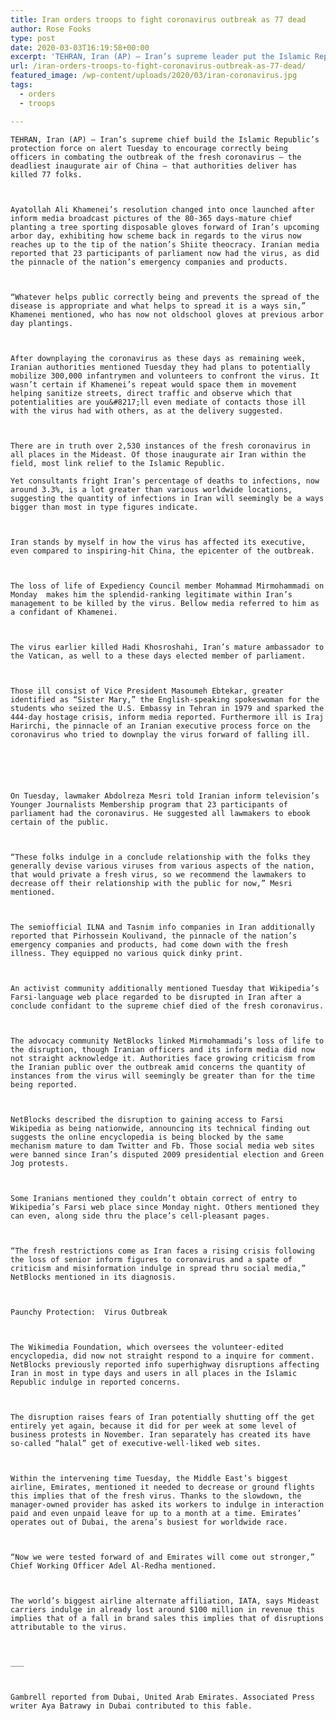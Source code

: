 ```yaml
---
title: Iran orders troops to fight coronavirus outbreak as 77 dead
author: Rose Fooks
type: post
date: 2020-03-03T16:19:58+00:00
excerpt: 'TEHRAN, Iran (AP) — Iran’s supreme leader put the Islamic Republic’s armed forces on alert Tuesday to assist health officials in combating the outbreak of the new coronavirus — the deadliest outside of China — that authorities say has killed 77 people. Ayatollah Ali Khamenei’s decision was announced after state media broadcast images of the&hellip;'
url: /iran-orders-troops-to-fight-coronavirus-outbreak-as-77-dead/
featured_image: /wp-content/uploads/2020/03/iran-coronavirus.jpg
tags:
  - orders
  - troops

---
```

  
    TEHRAN, Iran (AP) — Iran’s supreme chief build the Islamic Republic’s protection force on alert Tuesday to encourage correctly being officers in combating the outbreak of the fresh coronavirus — the deadliest inaugurate air of China — that authorities deliver has killed 77 folks.
  
  
  
    Ayatollah Ali Khamenei’s resolution changed into once launched after inform media broadcast pictures of the 80-365 days-mature chief planting a tree sporting disposable gloves forward of Iran’s upcoming arbor day, exhibiting how scheme back in regards to the virus now reaches up to the tip of the nation’s Shiite theocracy. Iranian media reported that 23 participants of parliament now had the virus, as did the pinnacle of the nation’s emergency companies and products.
  
  
  
    “Whatever helps public correctly being and prevents the spread of the disease is appropriate and what helps to spread it is a ways sin,” Khamenei mentioned, who has now not oldschool gloves at previous arbor day plantings.
  
  
  
    After downplaying the coronavirus as these days as remaining week, Iranian authorities mentioned Tuesday they had plans to potentially mobilize 300,000 infantrymen and volunteers to confront the virus. It wasn’t certain if Khamenei’s repeat would space them in movement helping sanitize streets, direct traffic and observe which that potentialities are you&#8217;ll even mediate of contacts those ill with the virus had with others, as at the delivery suggested.
  
  
  
    There are in truth over 2,530 instances of the fresh coronavirus in all places in the Mideast. Of those inaugurate air Iran within the field, most link relief to the Islamic Republic.

    Yet consultants fright Iran’s percentage of deaths to infections, now around 3.3%, is a lot greater than various worldwide locations, suggesting the quantity of infections in Iran will seemingly be a ways bigger than most in type figures indicate.
  
  
  
    Iran stands by myself in how the virus has affected its executive, even compared to inspiring-hit China, the epicenter of the outbreak.
  
  
  
    The loss of life of Expediency Council member Mohammad Mirmohammadi on Monday  makes him the splendid-ranking legitimate within Iran’s management to be killed by the virus. Bellow media referred to him as a confidant of Khamenei.
  
  
  
    The virus earlier killed Hadi Khosroshahi, Iran’s mature ambassador to the Vatican, as well to a these days elected member of parliament.
  
  
  
    Those ill consist of Vice President Masoumeh Ebtekar, greater identified as “Sister Mary,” the English-speaking spokeswoman for the students who seized the U.S. Embassy in Tehran in 1979 and sparked the 444-day hostage crisis, inform media reported. Furthermore ill is Iraj Harirchi, the pinnacle of an Iranian executive process force on the coronavirus who tried to downplay the virus forward of falling ill.
  
  
  
  
  
  
    On Tuesday, lawmaker Abdolreza Mesri told Iranian inform television’s Younger Journalists Membership program that 23 participants of parliament had the coronavirus. He suggested all lawmakers to ebook certain of the public.
  
  
  
    “These folks indulge in a conclude relationship with the folks they generally devise various viruses from various aspects of the nation, that would private a fresh virus, so we recommend the lawmakers to decrease off their relationship with the public for now,” Mesri mentioned.
  
  
  
    The semiofficial ILNA and Tasnim info companies in Iran additionally reported that Pirhossein Koulivand, the pinnacle of the nation’s emergency companies and products, had come down with the fresh illness. They equipped no various quick dinky print.
  
  
  
    An activist community additionally mentioned Tuesday that Wikipedia’s Farsi-language web place regarded to be disrupted in Iran after a conclude confidant to the supreme chief died of the fresh coronavirus.
  
  
  
    The advocacy community NetBlocks linked Mirmohammadi’s loss of life to the disruption, though Iranian officers and its inform media did now not straight acknowledge it. Authorities face growing criticism from the Iranian public over the outbreak amid concerns the quantity of instances from the virus will seemingly be greater than for the time being reported.
  
  
  
    NetBlocks described the disruption to gaining access to Farsi Wikipedia as being nationwide, announcing its technical finding out suggests the online encyclopedia is being blocked by the same mechanism mature to dam Twitter and Fb. Those social media web sites were banned since Iran’s disputed 2009 presidential election and Green Jog protests.
  
  
  
    Some Iranians mentioned they couldn’t obtain correct of entry to Wikipedia’s Farsi web place since Monday night. Others mentioned they can even, along side thru the place’s cell-pleasant pages.
  
  
  
    “The fresh restrictions come as Iran faces a rising crisis following the loss of senior inform figures to coronavirus and a spate of criticism and misinformation indulge in spread thru social media,” NetBlocks mentioned in its diagnosis.
  
  
  
    Paunchy Protection:  Virus Outbreak
  
  
  
    The Wikimedia Foundation, which oversees the volunteer-edited encyclopedia, did now not straight respond to a inquire for comment. NetBlocks previously reported info superhighway disruptions affecting Iran in most in type days and users in all places in the Islamic Republic indulge in reported concerns.
  
  
  
    The disruption raises fears of Iran potentially shutting off the get entirely yet again, because it did for per week at some level of business protests in November. Iran separately has created its have so-called “halal” get of executive-well-liked web sites.
  
  
  
    Within the intervening time Tuesday, the Middle East’s biggest airline, Emirates, mentioned it needed to decrease or ground flights this implies that of the fresh virus. Thanks to the slowdown, the manager-owned provider has asked its workers to indulge in interaction paid and even unpaid leave for up to a month at a time. Emirates’ operates out of Dubai, the arena’s busiest for worldwide race.
  
  
  
    “Now we were tested forward of and Emirates will come out stronger,” Chief Working Officer Adel Al-Redha mentioned.
  
  
  
    The world’s biggest airline alternate affiliation, IATA, says Mideast carriers indulge in already lost around $100 million in revenue this implies that of a fall in brand sales this implies that of disruptions attributable to the virus.
  
  
  
    ___
  
  
  
    Gambrell reported from Dubai, United Arab Emirates. Associated Press writer Aya Batrawy in Dubai contributed to this fable.
  
